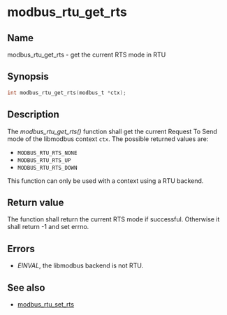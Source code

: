 # modbus_rtu_get_rts

## Name

modbus_rtu_get_rts - get the current RTS mode in RTU

## Synopsis

```c
int modbus_rtu_get_rts(modbus_t *ctx);
```

## Description

The *modbus_rtu_get_rts()* function shall get the current Request To Send mode
of the libmodbus context `ctx`. The possible returned values are:

- `MODBUS_RTU_RTS_NONE`
- `MODBUS_RTU_RTS_UP`
- `MODBUS_RTU_RTS_DOWN`

This function can only be used with a context using a RTU backend.

## Return value

The function shall return the current RTS mode if successful. Otherwise it shall
return -1 and set errno.

## Errors

- *EINVAL*, the libmodbus backend is not RTU.

## See also

- [modbus_rtu_set_rts](modbus_rtu_set_rts.md)
